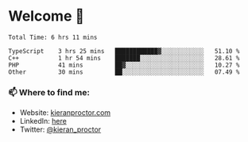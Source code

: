 # Welcome 🦘

<!--START_SECTION:waka-->

```text
Total Time: 6 hrs 11 mins

TypeScript    3 hrs 25 mins   ████████████▓░░░░░░░░░░░░   51.10 %
C++           1 hr 54 mins    ███████░░░░░░░░░░░░░░░░░░   28.61 %
PHP           41 mins         ██▓░░░░░░░░░░░░░░░░░░░░░░   10.27 %
Other         30 mins         ██░░░░░░░░░░░░░░░░░░░░░░░   07.49 %
```

<!--END_SECTION:waka-->

### 📫 Where to find me:

-   Website: [kieranproctor.com](https://kieranproctor.com/)
-   LinkedIn: [here](https://www.linkedin.com/in/kieran-proctor-086b5a159/)
-   Twitter: [@kieran_proctor](https://twitter.com/kieran_proctor)
